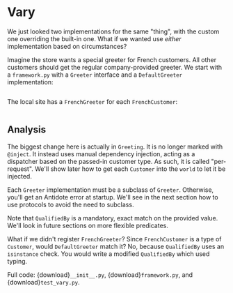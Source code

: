 # Vary

We just looked two implementations for the same "thing", with the custom one overriding the built-in one.
What if we wanted use *either* implementation based on circumstances?

Imagine the store wants a special greeter for French customers.
All other customers should get the regular company-provided greeter.
We start with a ``framework.py`` with a `Greeter` interface and a ``DefaultGreeter`` implementation:

```{literalinclude} framework.py
```

The local site has a ``FrenchGreeter`` for each ``FrenchCustomer``:

```{literalinclude} __init__.py
```

## Analysis

The biggest change here is actually in `Greeting`.
It is no longer marked with `@inject`.
It instead uses manual dependency injection, acting as a dispatcher based on the passed-in customer type.
As such, it is called "per-request".
We'll show later how to get each ``Customer`` into the ``world`` to let it be injected.

Each `Greeter` implementation must be a subclass of `Greeter`.
Otherwise, you'll get an Antidote error at startup.
We'll see in the next section how to use protocols to avoid the need to subclass.

Note that ``QualifiedBy`` is a mandatory, exact match on the provided value.
We'll look in future sections on more flexible predicates.

What if we didn't register ``FrenchGreeter``?
Since ``FrenchCustomer`` is a type of ``Customer``, would ``DefaultGreeter`` match it?
No, because ``QualifiedBy`` uses an ``isinstance`` check.
You would write a modified ``QualifiedBy`` which used typing.


Full code: {download}`__init__.py`, {download}`framework.py`, and {download}`test_vary.py`.